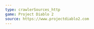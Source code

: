 ```yaml
---
type: crawlerSources_http
game: Project Diablo 2
source: https://www.projectdiablo2.com
---
```

